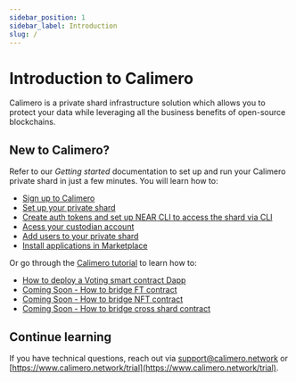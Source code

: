 ```yaml
---
sidebar_position: 1
sidebar_label: Introduction
slug: /
---
```



# Introduction to Calimero 

Calimero is a private shard infrastructure solution which allows you to protect your data while leveraging all the business benefits of open-source blockchains. 

## New to Calimero?

Refer to our _Getting started_ documentation to set up and run your Calimero private shard in just a few minutes. You will learn how to:

- [Sign up to Calimero](/docs/getting_started/signup.md)
- [Set up your private shard](/docs/getting_started/running_a_shard.md)
- [Create auth tokens and set up NEAR CLI to access the shard via CLI](/docs/getting_started/generate_token.md)
- [Acess your custodian account](/docs/getting_started/access_account.md)
- [Add users to your private shard](/docs/getting_started/users.md)
- [Install applications in Marketplace](/docs/getting_started/market_place.md)


Or go through the [Calimero tutorial](/) to learn how to:

- [How to deploy a Voting smart contract Dapp](/docs/tutorials/from_cli.md)
- [Coming Soon - How to bridge FT contract](/)
- [Coming Soon - How to bridge NFT contract](/)
- [Coming Soon - How to bridge cross shard contract](/)

## Continue learning

If you have technical questions, reach out via [support@calimero.network](mailto:support@calimero.network) or [https://www.calimero.network/trial](https://www.calimero.network/trial).
